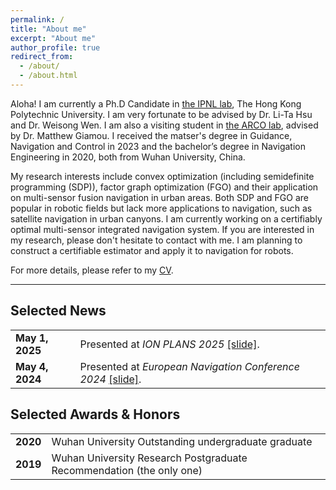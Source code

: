 ```yaml
---
permalink: /
title: "About me"
excerpt: "About me"
author_profile: true
redirect_from: 
  - /about/
  - /about.html
---
```


Aloha! I am currently a Ph.D Candidate in [the IPNL lab](https://www.polyu.edu.hk/aae/ipn-lab/us/index.html), The Hong Kong Polytechnic University. I am very fortunate to be advised by Dr. Li-Ta Hsu and Dr. Weisong Wen. I am also a visiting student in [the ARCO lab](https://arcolab.mcmaster.ca/?page_id=25), advised by Dr. Matthew Giamou. I received the matser's degree in Guidance, Navigation and Control in 2023 and the bachelor’s degree in Navigation Engineering in 2020, both from Wuhan University, China.

My research interests include convex optimization (including semidefinite programming (SDP)), factor graph optimization (FGO) and their application on multi-sensor fusion navigation in urban areas. Both SDP and FGO are popular in robotic fields but lack more applications to navigation, such as satellite navigation in urban canyons. I am currently working on a certifiably optimal multi-sensor integrated navigation system. If you are interested in my research, please don't hesitate to contact with me. I am planning to construct a certifiable estimator and apply it to navigation for robots.

For more details, please refer to my [CV](../assets/SBS_Curriculum_Vitae.pdf).

---

## Selected News

<table>
  <tr>
    <td><strong>May 1, 2025</strong></td>
    <td>Presented at <i>ION PLANS 2025</i> <a href="https://example.com/workshop">[slide]</a>.</td>
  </tr>
  <tr>
    <td><strong>May 4, 2024</strong></td>
    <td>Presented at <i>European Navigation Conference 2024</i> <a href="https://example.com/workshop">[slide]</a>.</td>
  </tr>
</table>

## Selected Awards & Honors

<table>
  <tr>
    <td><strong>2020</strong></td>
    <td> Wuhan University Outstanding undergraduate graduate </td>
  </tr>
  <tr>
    <td><strong>2019</strong></td>
    <td>Wuhan University Research Postgraduate Recommendation (the only one)</td>
  </tr>

</table>

